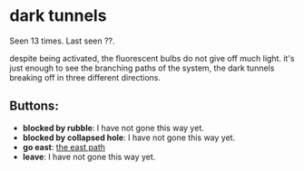 # dark tunnels

Seen 13 times. Last seen ??.

despite being activated, the fluorescent bulbs do not give off much light. it's just enough to see the branching paths of the system, the dark tunnels breaking off in three different directions.

## Buttons:

- **blocked by rubble**: I have not gone this way yet.
- **blocked by collapsed hole**: I have not gone this way yet.
- **go east**: [the east path](the-east-path-Nnhj3v9.md)
- **leave**: I have not gone this way yet.